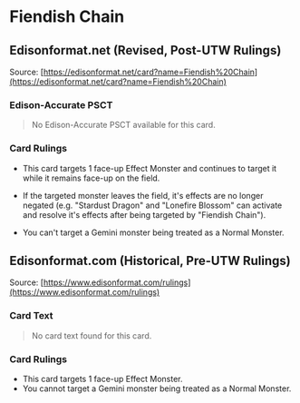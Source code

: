 # Fiendish Chain

## Edisonformat.net (Revised, Post-UTW Rulings)

Source: [https://edisonformat.net/card?name=Fiendish%20Chain](https://edisonformat.net/card?name=Fiendish%20Chain)

### Edison-Accurate PSCT

> No Edison-Accurate PSCT available for this card.

### Card Rulings

*   This card targets 1 face-up Effect Monster and continues to target it while it remains face-up on the field.

*   If the targeted monster leaves the field, it's effects are no longer negated (e.g. "Stardust Dragon" and "Lonefire Blossom" can activate and resolve it's effects after being targeted by "Fiendish Chain").

*   You can't target a Gemini monster being treated as a Normal Monster.


## Edisonformat.com (Historical, Pre-UTW Rulings)

Source: [https://www.edisonformat.com/rulings](https://www.edisonformat.com/rulings)

### Card Text

> No card text found for this card.

### Card Rulings

*   This card targets 1 face-up Effect Monster.
*   You cannot target a Gemini monster being treated as a Normal Monster.


